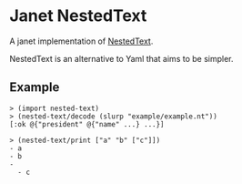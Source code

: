 # Janet NestedText

A janet implementation of [NestedText](https://nestedtext.org).

NestedText is an alternative to Yaml that aims to be simpler.

## Example

```
> (import nested-text)
> (nested-text/decode (slurp "example/example.nt"))
[:ok @{"president" @{"name" ...} ...}]

> (nested-text/print ["a" "b" ["c"]])
- a
- b
-
  - c
```
